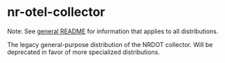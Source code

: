 # nr-otel-collector

Note: See [general README](../README.md) for information that applies to all distributions.

The legacy general-purpose distribution of the NRDOT collector. Will be deprecated in favor of more specialized distributions.
